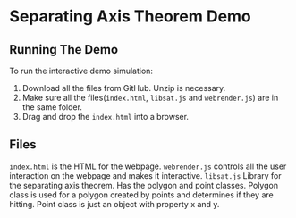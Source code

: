 # Separating Axis Theorem Demo
## Running The Demo
To run the interactive demo simulation:
1. Download all the files from GitHub. Unzip is necessary.
2. Make sure all the files(`index.html`, `libsat.js` and `webrender.js`) are in the same folder. 
3. Drag and drop the `index.html` into a browser. 

## Files
`index.html` is the HTML for the webpage. 
`webrender.js` controls all the user interaction on the webpage and makes it interactive. 
`libsat.js` Library for the separating axis theorem. Has the polygon and point classes. Polygon class is used for a polygon created by points and determines if they are hitting. Point class is just an object with property x and y. 
